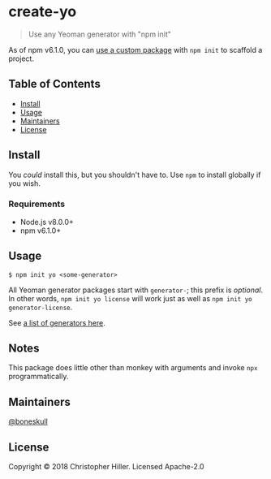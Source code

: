 # create-yo

> Use any Yeoman generator with "npm init"

As of npm v6.1.0, you can [use a custom package](https://github.com/npm/npm/pull/20403) with `npm init` to scaffold a project.

## Table of Contents

- [Install](#install)
- [Usage](#usage)
- [Maintainers](#maintainers)
- [License](#license)

## Install

You *could* install this, but you shouldn't have to.  Use `npm` to install globally if you wish.

### Requirements

- Node.js v8.0.0+
- npm v6.1.0+

## Usage

```shell
$ npm init yo <some-generator>
```

All Yeoman generator packages start with `generator-`; this prefix is *optional*.  In other words, `npm init yo license` will work just as well as `npm init yo generator-license`.

See [a list of generators here](http://yeoman.io/generators/).

## Notes

This package does little other than monkey with arguments and invoke `npx` programmatically.



## Maintainers

[@boneskull](https://github.com/boneskull)

## License

Copyright © 2018 Christopher Hiller.  Licensed Apache-2.0
